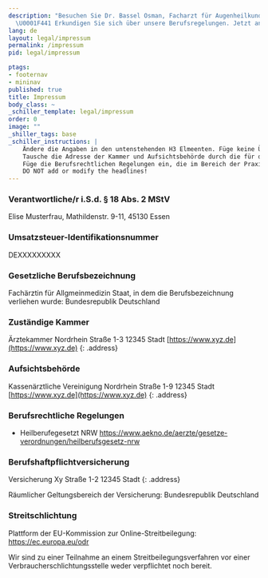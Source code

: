 ```yaml
---
description: "Besuchen Sie Dr. Bassel Osman, Facharzt für Augenheilkunde in Wiesbaden.
  \U0001F441️ Erkundigen Sie sich über unsere Berufsregelungen. Jetzt anrufen! \U0001F4DE"
lang: de
layout: legal/impressum
permalink: /impressum
pid: legal/impressum

ptags:
- footernav
- mininav
published: true
title: Impressum
body_class: ~
_schiller_template: legal/impressum
order: 0
image: ""
_shiller_tags: base
_schiller_instructions: |
    Ändere die Angaben in den untenstehenden H3 Elmeenten. Füge keine Überschriften hinzu!
    Tausche die Adresse der Kammer und Aufsichtsbehörde durch die für die Praxis zuständigen aus.
    Füge die Berufsrechtlichen Regelungen ein, die im Bereich der Praxis gelten (Länder und Fachspezifische Regelungen).
    DO NOT add or modify the headlines! 
---
```



### Verantwortliche/r i.S.d. § 18 Abs. 2 MStV

Elise Musterfrau, Mathildenstr. 9-11, 45130 Essen

### Umsatzsteuer-Identifikationsnummer

DEXXXXXXXXX

### Gesetzliche Berufsbezeichnung

Fachärztin für Allgmeinmedizin
Staat, in dem die Berufsbezeichnung verliehen wurde: Bundesrepublik Deutschland


### Zuständige Kammer

Ärztekammer Nordrhein
Straße 1-3
12345 Stadt
[https://www.xyz.de](https://www.xyz.de)
{: .address}

### Aufsichtsbehörde

Kassenärztliche Vereinigung Nordrhein
Straße 1-9
12345 Stadt
[https://www.xyz.de](https://www.xyz.de)
{: .address}

### Berufsrechtliche Regelungen

- Heilberufegesetzt NRW https://www.aekno.de/aerzte/gesetze-verordnungen/heilberufsgesetz-nrw

### Berufshaftpflichtversicherung
Versicherung Xy
Straße 1-2
12345 Stadt
{: .address}

Räumlicher Geltungsbereich der Versicherung: Bundesrepublik Deutschland

### Streitschlichtung

Plattform der EU-Kommission zur Online-Streitbeilegung: https://ec.europa.eu/odr

Wir sind zu einer Teilnahme an einem Streitbeilegungsverfahren vor einer Verbraucherschlichtungsstelle weder verpflichtet noch bereit. 
